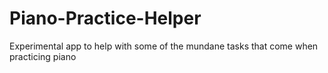 # Piano-Practice-Helper
Experimental app to help with some of the mundane tasks that come when practicing piano

